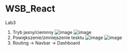 # WSB_React
Lab3
1. Tryb jasny/ciemnny
![image](https://user-images.githubusercontent.com/58030208/232310902-26e83958-25cf-403b-b027-26f2979cf17f.png)
![image](https://user-images.githubusercontent.com/58030208/232310961-14af76ea-7d5e-4d42-b25d-3f87a799e001.png)
2. Powiększenie/zmniejszenie tesktu
![image](https://user-images.githubusercontent.com/58030208/232311078-4521a47d-bccf-4028-8d29-92d378eb2f4f.png)
![image](https://user-images.githubusercontent.com/58030208/232311137-b03da2ee-071d-4d93-9d7a-d57ee85f1180.png)
3. Routing -> Navbar -> Dashboard
